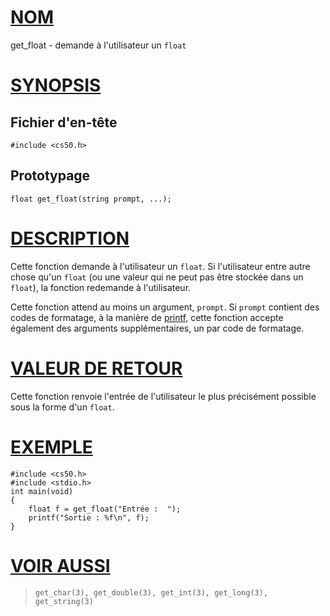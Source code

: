# [NOM](#nom)

get_float - demande à l'utilisateur un `float`

# [SYNOPSIS](#synopsis)

## Fichier d'en-tête

    #include <cs50.h>

## Prototypage

    float get_float(string prompt, ...);

# [DESCRIPTION](#description)

Cette fonction demande à l'utilisateur un `float`. Si l'utilisateur entre autre chose qu'un `float` (ou une valeur qui ne peut pas être stockée dans un `float`), la fonction redemande à l'utilisateur.

Cette fonction attend au moins un argument, `prompt`. Si `prompt` contient des codes de formatage, à la manière de [printf](printf), cette fonction accepte également des arguments supplémentaires, un par code de formatage.

# [VALEUR DE RETOUR](#return-value)

Cette fonction renvoie l'entrée de l'utilisateur le plus précisément possible sous la forme d'un `float`.

# [EXEMPLE](#example)

    #include <cs50.h>
    #include <stdio.h>
    int main(void)
    {
        float f = get_float("Entrée :  ");
        printf("Sortie : %f\n", f);
    }

# [VOIR AUSSI](#see-also)

>     get_char(3), get_double(3), get_int(3), get_long(3),
>     get_string(3)
